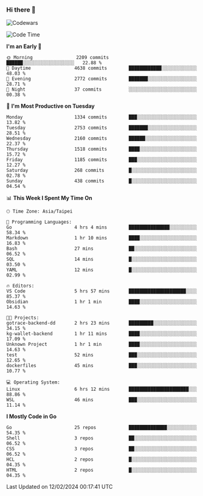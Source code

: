 ### Hi there 👋

![Codewars](https://www.codewars.com/users/omegaatt36/badges/small)

<!--START_SECTION:waka-->
![Code Time](http://img.shields.io/badge/Code%20Time-2%2C160%20hrs%208%20mins-blue)

**I'm an Early 🐤** 

```text
🌞 Morning                2209 commits        ██████░░░░░░░░░░░░░░░░░░░   22.88 % 
🌆 Daytime                4638 commits        ████████████░░░░░░░░░░░░░   48.03 % 
🌃 Evening                2772 commits        ███████░░░░░░░░░░░░░░░░░░   28.71 % 
🌙 Night                  37 commits          ░░░░░░░░░░░░░░░░░░░░░░░░░   00.38 % 
```
📅 **I'm Most Productive on Tuesday** 

```text
Monday                   1334 commits        ███░░░░░░░░░░░░░░░░░░░░░░   13.82 % 
Tuesday                  2753 commits        ███████░░░░░░░░░░░░░░░░░░   28.51 % 
Wednesday                2160 commits        ██████░░░░░░░░░░░░░░░░░░░   22.37 % 
Thursday                 1518 commits        ████░░░░░░░░░░░░░░░░░░░░░   15.72 % 
Friday                   1185 commits        ███░░░░░░░░░░░░░░░░░░░░░░   12.27 % 
Saturday                 268 commits         █░░░░░░░░░░░░░░░░░░░░░░░░   02.78 % 
Sunday                   438 commits         █░░░░░░░░░░░░░░░░░░░░░░░░   04.54 % 
```


📊 **This Week I Spent My Time On** 

```text
🕑︎ Time Zone: Asia/Taipei

💬 Programming Languages: 
Go                       4 hrs 4 mins        ███████████████░░░░░░░░░░   58.34 % 
Markdown                 1 hr 10 mins        ████░░░░░░░░░░░░░░░░░░░░░   16.83 % 
Bash                     27 mins             ██░░░░░░░░░░░░░░░░░░░░░░░   06.52 % 
SQL                      14 mins             █░░░░░░░░░░░░░░░░░░░░░░░░   03.50 % 
YAML                     12 mins             █░░░░░░░░░░░░░░░░░░░░░░░░   02.99 % 

🔥 Editors: 
VS Code                  5 hrs 57 mins       █████████████████████░░░░   85.37 % 
Obsidian                 1 hr 1 min          ████░░░░░░░░░░░░░░░░░░░░░   14.63 % 

🐱‍💻 Projects: 
gotrace-backend-dd       2 hrs 23 mins       █████████░░░░░░░░░░░░░░░░   34.15 % 
kg-wallet-backend        1 hr 11 mins        ████░░░░░░░░░░░░░░░░░░░░░   17.09 % 
Unknown Project          1 hr 1 min          ████░░░░░░░░░░░░░░░░░░░░░   14.63 % 
test                     52 mins             ███░░░░░░░░░░░░░░░░░░░░░░   12.65 % 
dockerfiles              45 mins             ███░░░░░░░░░░░░░░░░░░░░░░   10.77 % 

💻 Operating System: 
Linux                    6 hrs 12 mins       ██████████████████████░░░   88.86 % 
WSL                      46 mins             ███░░░░░░░░░░░░░░░░░░░░░░   11.14 % 
```

**I Mostly Code in Go** 

```text
Go                       25 repos            ██████████████░░░░░░░░░░░   54.35 % 
Shell                    3 repos             ██░░░░░░░░░░░░░░░░░░░░░░░   06.52 % 
CSS                      3 repos             ██░░░░░░░░░░░░░░░░░░░░░░░   06.52 % 
HCL                      2 repos             █░░░░░░░░░░░░░░░░░░░░░░░░   04.35 % 
HTML                     2 repos             █░░░░░░░░░░░░░░░░░░░░░░░░   04.35 % 
```




 Last Updated on 12/02/2024 00:17:41 UTC
<!--END_SECTION:waka-->

<!--
**omegaatt36/omegaatt36** is a ✨ _special_ ✨ repository because its `README.md` (this file) appears on your GitHub profile.

Here are some ideas to get you started:

- 🔭 I’m currently working on ...
- 🌱 I’m currently learning ...
- 👯 I’m looking to collaborate on ...
- 🤔 I’m looking for help with ...
- 💬 Ask me about ...
- 📫 How to reach me: ...
- 😄 Pronouns: ...
- ⚡ Fun fact: ...
-->
